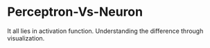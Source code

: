 # Perceptron-Vs-Neuron
It all lies in activation function. Understanding the difference through visualization.
